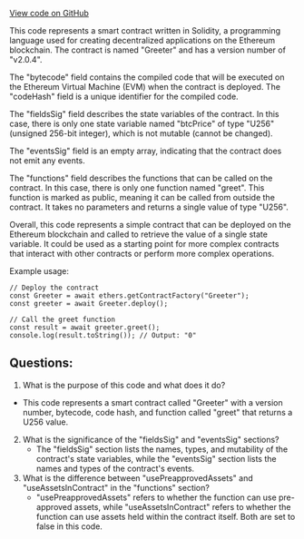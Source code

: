 [View code on GitHub](https://github.com/oxygenium/oxygenium-web3/packages/cli/templates/react/src/artifacts/greeter.ral.json)

This code represents a smart contract written in Solidity, a programming language used for creating decentralized applications on the Ethereum blockchain. The contract is named "Greeter" and has a version number of "v2.0.4". 

The "bytecode" field contains the compiled code that will be executed on the Ethereum Virtual Machine (EVM) when the contract is deployed. The "codeHash" field is a unique identifier for the compiled code. 

The "fieldsSig" field describes the state variables of the contract. In this case, there is only one state variable named "btcPrice" of type "U256" (unsigned 256-bit integer), which is not mutable (cannot be changed). 

The "eventsSig" field is an empty array, indicating that the contract does not emit any events. 

The "functions" field describes the functions that can be called on the contract. In this case, there is only one function named "greet". This function is marked as public, meaning it can be called from outside the contract. It takes no parameters and returns a single value of type "U256". 

Overall, this code represents a simple contract that can be deployed on the Ethereum blockchain and called to retrieve the value of a single state variable. It could be used as a starting point for more complex contracts that interact with other contracts or perform more complex operations. 

Example usage:

```
// Deploy the contract
const Greeter = await ethers.getContractFactory("Greeter");
const greeter = await Greeter.deploy();

// Call the greet function
const result = await greeter.greet();
console.log(result.toString()); // Output: "0"
```
## Questions: 
 1. What is the purpose of this code and what does it do?
   - This code represents a smart contract called "Greeter" with a version number, bytecode, code hash, and function called "greet" that returns a U256 value.
2. What is the significance of the "fieldsSig" and "eventsSig" sections?
   - The "fieldsSig" section lists the names, types, and mutability of the contract's state variables, while the "eventsSig" section lists the names and types of the contract's events.
3. What is the difference between "usePreapprovedAssets" and "useAssetsInContract" in the "functions" section?
   - "usePreapprovedAssets" refers to whether the function can use pre-approved assets, while "useAssetsInContract" refers to whether the function can use assets held within the contract itself. Both are set to false in this code.